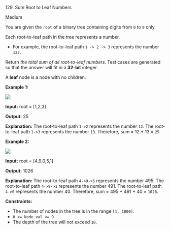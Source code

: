 ﻿129\. Sum Root to Leaf Numbers

Medium

You are given the `root` of a binary tree containing digits from `0` to `9` only.

Each root-to-leaf path in the tree represents a number.

*   For example, the root-to-leaf path `1 -> 2 -> 3` represents the number `123`.

Return _the total sum of all root-to-leaf numbers_. Test cases are generated so that the answer will fit in a **32-bit** integer.

A **leaf** node is a node with no children.

**Example 1:**

![](https://assets.leetcode.com/uploads/2021/02/19/num1tree.jpg)

**Input:** root = \[1,2,3\]

**Output:** 25

**Explanation:** The root-to-leaf path `1->2` represents the number `12`. The root-to-leaf path `1->3` represents the number `13`. Therefore, sum = 12 + 13 = `25`. 

**Example 2:**

![](https://assets.leetcode.com/uploads/2021/02/19/num2tree.jpg)

**Input:** root = \[4,9,0,5,1\]

**Output:** 1026

**Explanation:** The root-to-leaf path `4->9->5` represents the number 495. The root-to-leaf path `4->9->1` represents the number 491. The root-to-leaf path `4->0` represents the number 40. Therefore, sum = 495 + 491 + 40 = `1026`. 

**Constraints:**

*   The number of nodes in the tree is in the range `[1, 1000]`.
*   `0 <= Node.val <= 9`
*   The depth of the tree will not exceed `10`.